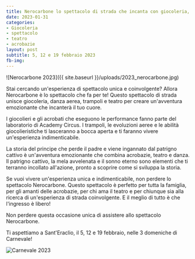 ```yaml
---
title: Nerocarbone lo spettacolo di strada che incanta con giocoleria, danza aerea, trampoli e teatro
date: 2023-01-31
categories:
- Giocoleria
- spettacolo 
- teatro
- acrobazie
layout: post
subtitle: 5, 12 e 19 febbraio 2023
fb-img: 
---
```


![Nerocarbone 2023]({{ site.baseurl }}/uploads/2023_nerocarbone.jpg)

Stai cercando un'esperienza di spettacolo unica e coinvolgente? Allora Nerocarbone è lo spettacolo che fa per te! Questo spettacolo di strada unisce giocoleria, danza aerea, trampoli e teatro per creare un'avventura emozionante che incanterà il tuo cuore.

I giocolieri e gli acrobati che eseguono le performance fanno parte del laboratorio di Academy Circus. I trampoli, le evoluzioni aeree e le abilità giocolieristiche ti lasceranno a bocca aperta e ti faranno vivere un'esperienza indimenticabile.

La storia del principe che perde il padre e viene ingannato dal patrigno cattivo è un'avventura emozionante che combina acrobazie, teatro e danza. Il patrigno cattivo, la mela avvelenata e il sonno eterno sono elementi che ti terranno incollato all'azione, pronto a scoprire come si sviluppa la storia.

Se vuoi vivere un'esperienza unica e indimenticabile, non perdere lo spettacolo Nerocarbone. Questo spettacolo è perfetto per tutta la famiglia, per gli amanti delle acrobazie, per chi ama il teatro e per chiunque sia alla ricerca di un'esperienza di strada coinvolgente. E il meglio di tutto è che l'ingresso è libero!

Non perdere questa occasione unica di assistere allo spettacolo Nerocarbone.

Ti aspettiamo a Sant'Eraclio, il 5, 12 e 19 febbraio, nelle 3 domeniche di Carnevale!

![Carnevale 2023](https://www.ilcarnevale.net/wp-content/uploads/2023/01/banner_FB_2023-01-1020x360.jpg)
